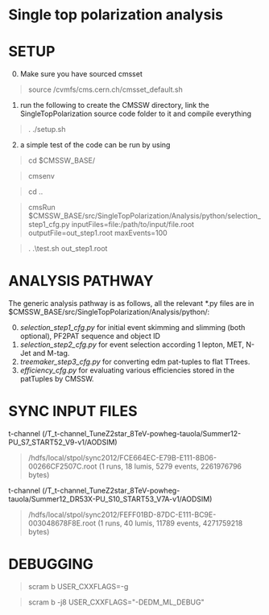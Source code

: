 Single top polarization analysis
=====

SETUP
=====
0. Make sure you have sourced cmsset

>source /cvmfs/cms.cern.ch/cmsset_default.sh

1. run the following to create the CMSSW directory, link the SingleTopPolarization source code folder to it and compile everything

>. ./setup.sh

2. a simple test of the code can be run by using 

>cd $CMSSW_BASE/

>cmsenv

>cd ..

>cmsRun $CMSSW_BASE/src/SingleTopPolarization/Analysis/python/selection_step1_cfg.py inputFiles=file:/path/to/input/file.root outputFile=out_step1.root maxEvents=100

>. .\test.sh out_step1.root

ANALYSIS PATHWAY
=====
The generic analysis pathway is as follows, all the relevant *.py files are in $CMSSW_BASE/src/SingleTopPolarization/Analysis/python/:

0. *selection_step1_cfg.py* for initial event skimming and slimming (both optional), PF2PAT sequence and object ID
1. *selection_step2_cfg.py* for event selection according 1 lepton, MET, N-Jet and M-tag.
2. *treemaker_step3_cfg.py* for converting edm pat-tuples to flat TTrees.
3. *efficiency_cfg.py* for evaluating various efficiencies stored in the patTuples by CMSSW.

SYNC INPUT FILES
=====
t-channel (/T_t-channel_TuneZ2star_8TeV-powheg-tauola/Summer12-PU_S7_START52_V9-v1/AODSIM)

>/hdfs/local/stpol/sync2012/FCE664EC-E79B-E111-8B06-00266CF2507C.root (1 runs, 18 lumis, 5279 events, 2261976796 bytes)

t-channel (/T_t-channel_TuneZ2star_8TeV-powheg-tauola/Summer12_DR53X-PU_S10_START53_V7A-v1/AODSIM)

>/hdfs/local/stpol/sync2012/FEFF01BD-87DC-E111-BC9E-003048678F8E.root (1 runs, 40 lumis, 11789 events, 4271759218 bytes)

DEBUGGING
=====
>scram b USER_CXXFLAGS=-g

>scram b -j8 USER_CXXFLAGS="-DEDM_ML_DEBUG"
